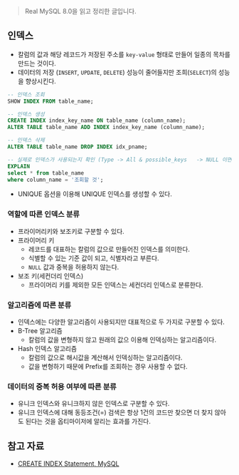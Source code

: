 > Real MySQL 8.0을 읽고 정리한 글입니다.
> 

## 인덱스

- 칼럼의 값과 해당 레코드가 저장된 주소를 `key-value` 형태로 만들어 일종의 목차를 만드는 것이다.
- 데이터의 저장 (`INSERT`, `UPDATE`, `DELETE`) 성능이 줄어들지만 조희(`SELECT`)의 성능을 향상시킨다.

```sql
-- 인덱스 조회
SHOW INDEX FROM table_name;

-- 인덱스 생성
CREATE INDEX index_key_name ON table_name (column_name);
ALTER TABLE table_name ADD INDEX index_key_name (column_name);

-- 인덱스 삭제
ALTER TABLE table_name DROP INDEX idx_pname;

-- 실제로 인덱스가 사용되는지 확인 (Type -> All & possible_keys	-> NULL 이면 사용되지 않는 것)
EXPLAIN
select * from table_name
where column_name = '조회할 것';
```

- UNIQUE 옵션을 이용해 UNIQUE 인덱스를 생성할 수 있다.

### 역할에 따른 인덱스 분류

- 프라이머리키와 보조키로 구분할 수 있다.
- 프라이머리 키
    - 레코드를 대표하는 칼럼의 값으로 만들어진 인덱스를 의미한다.
    - 식별할 수 있는 기준 값이 되고, 식별자라고 부른다.
    - `NULL` 값과 중복을 허용하지 않는다.
- 보조 키(세컨더리 인덱스)
    - 프라이머리 키를 제외한 모든 인덱스는 세컨더리 인덱스로 분류한다.

### 알고리즘에 따른 분류

- 인덱스에는 다양한 알고리즘이 사용되지만 대표적으로 두 가지로 구분할 수 있다.
- B-Tree 알고리즘
    - 칼럼의 값을 변형하지 않고 원래의 값으 이용해 인덱싱하는 알고리즘이다.
- Hash 인덱스 알고리즘
    - 칼럼의 값으로 해시값을 계산해서 인덱싱하는 알고리즘이다.
    - 값을 변형하기 때문에 Prefix를 조회하는 경우 사용할 수 없다.
    

### 데이터의 중복 허용 여부에 따른 분류

- 유니크 인덱스와 유니크하지 않은 인덱스로 구분할 수 있다.
- 유니크 인덱스에 대해 동등조건(=) 검색은 항상 1건의 코드만 찾으면 더 찾지 않아도 된다는 것을 옵티마이저에 알리는 효과를 가진다.

## 참고 자료

- [CREATE INDEX Statement, MySQL](https://dev.mysql.com/doc/refman/8.0/en/create-index.html)